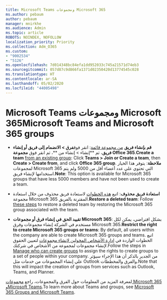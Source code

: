 ```yaml
---
title: Microsoft Teams ومجموعات Microsoft 365
ms.author: pebaum
author: pebaum
manager: mnirkhe
ms.audience: Admin
ms.topic: article
ROBOTS: NOINDEX, NOFOLLOW
localization_priority: Priority
ms.collection: Adm_O365
ms.custom:
- "9002534"
- "5126"
ms.openlocfilehash: 7d014348bc84efa1dd952033c745a21571d74eb3
ms.sourcegitcommit: 057d87c9d866fa1371d02350420d13774545c028
ms.translationtype: HT
ms.contentlocale: ar-SA
ms.lasthandoff: 05/02/2020
ms.locfileid: "44005498"
---
```

# <a name="microsoft-teams-and-microsoft-365-groups"></a><span data-ttu-id="49796-102">Microsoft Teams ومجموعات Microsoft 365</span><span class="sxs-lookup"><span data-stu-id="49796-102">Microsoft Teams and Microsoft 365 groups</span></span>

- <span data-ttu-id="49796-103">**قم بإنشاء فريق** [من مجموعة قائمة](https://support.microsoft.com/ar-SA/office/create-a-team-from-an-existing-group-24ec428e-40d7-4a1a-ab87-29be7d145865):  انقر فوق**فرق > الانضمام إلى فريق أو إنشاء فريق**، ثم \*\*إنشاء > إنشاء من \*\*، ثم انقر فوق **مجموعة Office 365**.</span><span class="sxs-lookup"><span data-stu-id="49796-103">**Create a team** [from an existing group](https://support.microsoft.com/ar-SA/office/create-a-team-from-an-existing-group-24ec428e-40d7-4a1a-ab87-29be7d145865):  Click **Teams > Join or Create a team**, then **Create  > Create from**, and click **Office 365 group**.</span></span> <span data-ttu-id="49796-104">**ملاحظة**: يتوفر هذا الخيار لمجموعات Microsoft 365 التي تحتوي علي عدد أعضاء أقل من 5000 ولم يتم استخدامها لإنشاء فريق.</span><span class="sxs-lookup"><span data-stu-id="49796-104">**Note**: This option is available for Microsoft 365 groups that have less 5000 members and have not been used to create a team.</span></span>

- <span data-ttu-id="49796-105">**استعادة فريق محذوف**: اتبع [هذه الخطوات](https://docs.microsoft.com/microsoftteams/archive-or-delete-a-team#restore-a-deleted-team) لاستعادة فريق محذوف من خلال استعادة مجموعة Microsoft 365 المقترنة بالفريق.</span><span class="sxs-lookup"><span data-stu-id="49796-105">**Restore a deleted team**: Follow [these steps](https://docs.microsoft.com/microsoftteams/archive-or-delete-a-team#restore-a-deleted-team) to restore a deleted team by restoring the Microsoft 365 group associated with the team.</span></span>

- <span data-ttu-id="49796-106">**تقييد الحق في إنشاء فرق أو مجموعات Microsoft 365**: بشكل افتراضي، يمكن لكل مستخدم في الشركة إنشاء مجموعات وفرق Microsoft 365.</span><span class="sxs-lookup"><span data-stu-id="49796-106">**Restrict the right to create Microsoft 365 groups or teams**: By default, all users within the company are able to create Microsoft 365 groups and teams.</span></span>  <span data-ttu-id="49796-107">اتبع الخطوات الواردة في [إدارة الأشخاص المخولين لإنشاء مجموعات](https://support.office.com/article/Manage-who-can-create-Office-365-Groups-4c46c8cb-17d0-44b5-9776-005fced8e618) لتعيين الحقوق لإنشاء مجموعات لمجموعة من الأشخاص في شركتك.</span><span class="sxs-lookup"><span data-stu-id="49796-107">Follow the steps in [Manage who can create groups](https://support.office.com/article/Manage-who-can-create-Office-365-Groups-4c46c8cb-17d0-44b5-9776-005fced8e618) to assign the rights to create groups to a set of people within your company.</span></span> <span data-ttu-id="49796-108">من الجدير بالذكر أن هذا الإجراء سيؤثر علي إنشاء المجموعات من خدمات مثل Outlook والفرق والمخططات.</span><span class="sxs-lookup"><span data-stu-id="49796-108">Note that this will impact the creation of groups from services such as Outlook, Teams, and Planner.</span></span>

<span data-ttu-id="49796-109">لمعرفة المزيد من المعلومات حول الفرق والمجموعات، راجع [مجموعات Microsoft 365 وMicrosoft Teams](https://docs.microsoft.com/microsoftteams/office-365-groups).</span><span class="sxs-lookup"><span data-stu-id="49796-109">To learn more about Teams and groups, see [Microsoft 365 Groups and Microsoft Teams](https://docs.microsoft.com/microsoftteams/office-365-groups).</span></span>
